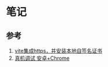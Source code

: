 # 笔记

## 参考

1. [vite集成https，并安装本地自签名证书](https://zhuanlan.zhihu.com/p/551720193)
2. [真机调试 安卓+Chrome](https://juejin.cn/post/6963540939944132615)
